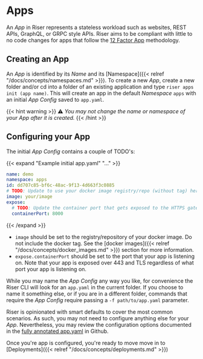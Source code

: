 # Apps

An _App_ in Riser represents a stateless workload such as websites, REST APIs, GraphQL, or GRPC style APIs.
Riser aims to be compliant with little to no code changes for apps that follow the [12 Factor App](https://12factor.net/) methodology.


## Creating an App
An _App_ is identified by its _Name_ and its
[Namespace]({{< relref "/docs/concepts/namespaces.md" >}}). To create a new _App_,
create a new folder and/or cd into a folder of an existing application and type
`riser apps init (app name)`. This will create an app in the default _Namespace_ `apps`
with an initial _App Config_ saved to `app.yaml`.


{{< hint warning >}}
:warning: _You may not change the name or namespace of your App after it is created._
{{< /hint >}}

## Configuring your App

The initial _App Config_ contains a couple of TODO's:

{{< expand "Example initial app.yaml" "..." >}}
```yaml
name: demo
namespace: apps
id: dd707c85-bf6c-48ac-9f13-4d663f3c0885
# TODO: Update to use your docker image registry/repo (without tag) here
image: your/image
expose:
  # TODO: Update the container port that gets exposed to the HTTPS gateway
  containerPort: 8000
```
{{< /expand >}}

- `image` should be set to the registry/repository of your docker image.
Do not include the docker tag. See the
[docker images]({{< relref "/docs/concepts/docker_images.md" >}}) section for more
information.
- `expose.containerPort` should be set to the port that your app is listening on.
Note that your app is exposed over 443 and TLS regardless of what port your app
is listening on.

While you may name the _App Config_ any way you like, for convenience the Riser CLI
will look for an `app.yaml` in the current folder. If you choose to name it something
else, or if you are in a different folder, commands that require the _App Config_
require passing a `-f path/to/app.yaml` parameter.

Riser is opinionated with smart defaults to cover the most common scenarios. As
such, you may not need to configure anything else for your _App_. Nevertheless, you
may review the configuration options documented in the
[fully annotated app.yaml](https://github.com/riser-platform/riser/blob/main/examples/app.yaml)
in Github.

Once you're app is configured, you're ready to move move in to [Deployments]({{< relref "/docs/concepts/deployments.md" >}})




